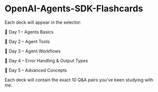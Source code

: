 # OpenAI-Agents-SDK-Flashcards

Each deck will appear in the selector:

📘 Day 1 – Agents Basics

📗 Day 2 – Agent Tools

📙 Day 3 – Agent Workflows

📕 Day 4 – Error Handling & Output Types

📓 Day 5 – Advanced Concepts

Each deck will contain the exact 10 Q&A pairs you’ve been studying with me.


